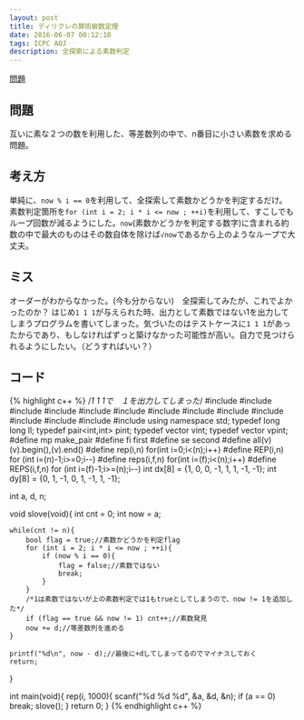 ```yaml
---
layout: post
title: ディリクレの算術級数定理
date: 2016-06-07 00:12:10
tags: ICPC AOJ
description: 全探索による素数判定
---
```


[問題](http://judge.u-aizu.ac.jp/onlinejudge/description.jsp?id=1141)

## 問題
互いに素な２つの数を利用した、等差数列の中で、n番目に小さい素数を求める問題。

## 考え方
単純に、`now % i == 0`を利用して、全探索して素数かどうかを判定するだけ。
素数判定箇所を`for (int i = 2; i * i <= now ; ++i)`を利用して、すこしでもループ回数が減るようにした。`now`(素数かどうかを判定する数字)に含まれる約数の中で最大のものはその数自体を除けば`√now`であるから上のようなループで大丈夫。

## ミス
オーダーがわからなかった。(今も分からない)　全探索してみたが、これでよかったのか？
はじめ`1 1 1`が与えられた時、出力として素数ではない1を出力してしまうプログラムを書いてしまった。気づいたのはテストケースに`1 1 1`があったからであり、もしなければずっと築けなかった可能性が高い。自力で見つけられるようにしたい。（どうすればいい？）

## コード

{% highlight c++ %}
/*1 1 1で　１を出力してしまった*/
#include <iostream>
#include <string>
#include <algorithm>
#include <functional>
#include <vector>
#include <stack>
#include <queue>
#include <set>
#include <bitset>
#include <map>
#include <cstdio>
#include <cstdlib>
#include <cstring>
#include <cmath>
using namespace std;
typedef long long ll;
typedef pair<int,int> pint;
typedef vector<int> vint;
typedef vector<pint> vpint;
#define mp make_pair
#define fi first
#define se second
#define all(v) (v).begin(),(v).end()
#define rep(i,n) for(int i=0;i<(n);i++)
#define REP(i,n) for (int i=(n)-1;i>=0;i--)
#define reps(i,f,n) for(int i=(f);i<(n);i++)
#define REPS(i,f,n) for (int i=(f)-1;i>=(n);i--)
int dx[8] = {1, 0, 0, -1, 1, 1, -1, -1};
int dy[8] = {0, 1, -1, 0, 1, -1, 1, -1};

int a, d, n;

void slove(void){
	int cnt = 0;
	int now = a;

	while(cnt != n){
		bool flag = true;//素数かどうかを判定flag
		for (int i = 2; i * i <= now ; ++i){
			if (now % i == 0){
				flag = false;//素数ではない
				break;
			}
		}
		/*1は素数ではないが上の素数判定では1もtrueとしてしまうので、now != 1を追加した*/
		if (flag == true && now != 1) cnt++;//素数発見
		now += d;//等差数列を進める
	}

	printf("%d\n", now - d);//最後に+dしてしまってるのでマイナスしておく
	return;
}

int main(void){
	rep(i, 1000){
		scanf("%d %d %d", &a, &d, &n);
		if (a == 0) break;
		slove();
	}
	return 0;
}
{% endhighlight c++ %}